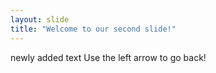```yaml
---
layout: slide
title: "Welcome to our second slide!"
---
```

newly added text
Use the left arrow to go back!

